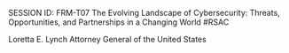 SESSION ID: FRM-T07
The Evolving Landscape of Cybersecurity: Threats, Opportunities, and Partnerships in a Changing World
#RSAC

Loretta E. Lynch
Attorney General of the United States

